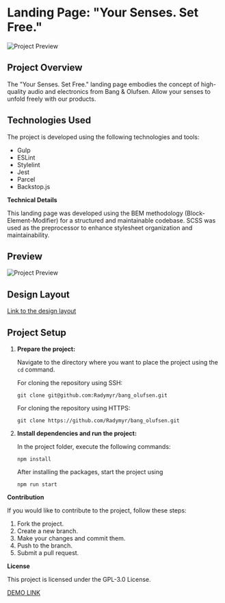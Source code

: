 # Landing Page: "Your Senses. Set Free."

![Project Preview](https://drive.google.com/file/d/1CBPAgqcqRl7ecaebI_mVfm2mHL6FaKc0/view?usp=drive_link)

## Project Overview

The "Your Senses. Set Free." landing page embodies the concept of high-quality audio and electronics from Bang & Olufsen. Allow your senses to unfold freely with our products.

## Technologies Used

The project is developed using the following technologies and tools:

- Gulp
- ESLint
- Stylelint
- Jest
- Parcel
- Backstop.js

**Technical Details**

This landing page was developed using the BEM methodology (Block-Element-Modifier) for a structured and maintainable codebase. SCSS was used as the preprocessor to enhance stylesheet organization and maintainability.



## Preview

![Project Preview](https://drive.google.com/file/d/14srXYAzZQaMEU0ZqAMZcvTrVQp87SebY/view?usp=drive_link)

## Design Layout

[Link to the design layout](https://www.figma.com/file/66UGlwlAT5GjSSsXt7Zk1l/BOSE-New-Version-(Copy)?node-id=6817%3A468&mode=dev)

## Project Setup

1. **Prepare the project:**

   Navigate to the directory where you want to place the project using the `cd` command.

   For cloning the repository using SSH:

   ```git clone git@github.com:Radymyr/bang_olufsen.git```

   For cloning the repository using HTTPS:

   ```git clone https://github.com/Radymyr/bang_olufsen.git```

2. **Install dependencies and run the project:**

   In the project folder, execute the following commands:

   ```npm install```

   After installing the packages, start the project using

   ```npm run start```



**Contribution**

If you would like to contribute to the project, follow these steps:

  1. Fork the project.
  2. Create a new branch.
  3. Make your changes and commit them.
  4. Push to the branch.
  5. Submit a pull request.

**License**

This project is licensed under the GPL-3.0 License.

[DEMO LINK](https://Radymyr.github.io/bang_olufsen/)

